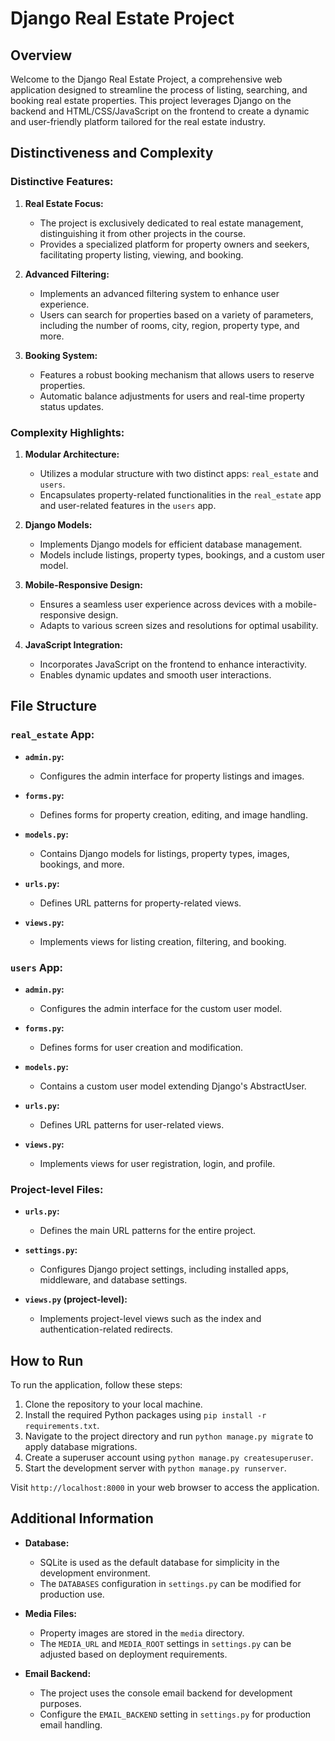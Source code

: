 # Django Real Estate Project

## Overview

Welcome to the Django Real Estate Project, a comprehensive web application designed to streamline the process of listing, searching, and booking real estate properties. This project leverages Django on the backend and HTML/CSS/JavaScript on the frontend to create a dynamic and user-friendly platform tailored for the real estate industry.

## Distinctiveness and Complexity

### Distinctive Features:

1. **Real Estate Focus:**
   - The project is exclusively dedicated to real estate management, distinguishing it from other projects in the course.
   - Provides a specialized platform for property owners and seekers, facilitating property listing, viewing, and booking.

2. **Advanced Filtering:**
   - Implements an advanced filtering system to enhance user experience.
   - Users can search for properties based on a variety of parameters, including the number of rooms, city, region, property type, and more.

3. **Booking System:**
   - Features a robust booking mechanism that allows users to reserve properties.
   - Automatic balance adjustments for users and real-time property status updates.

### Complexity Highlights:

1. **Modular Architecture:**
   - Utilizes a modular structure with two distinct apps: `real_estate` and `users`.
   - Encapsulates property-related functionalities in the `real_estate` app and user-related features in the `users` app.

2. **Django Models:**
   - Implements Django models for efficient database management.
   - Models include listings, property types, bookings, and a custom user model.

3. **Mobile-Responsive Design:**
   - Ensures a seamless user experience across devices with a mobile-responsive design.
   - Adapts to various screen sizes and resolutions for optimal usability.

4. **JavaScript Integration:**
   - Incorporates JavaScript on the frontend to enhance interactivity.
   - Enables dynamic updates and smooth user interactions.

## File Structure

### `real_estate` App:

- **`admin.py`:**
  - Configures the admin interface for property listings and images.

- **`forms.py`:**
  - Defines forms for property creation, editing, and image handling.

- **`models.py`:**
  - Contains Django models for listings, property types, images, bookings, and more.

- **`urls.py`:**
  - Defines URL patterns for property-related views.

- **`views.py`:**
  - Implements views for listing creation, filtering, and booking.

### `users` App:

- **`admin.py`:**
  - Configures the admin interface for the custom user model.

- **`forms.py`:**
  - Defines forms for user creation and modification.

- **`models.py`:**
  - Contains a custom user model extending Django's AbstractUser.

- **`urls.py`:**
  - Defines URL patterns for user-related views.

- **`views.py`:**
  - Implements views for user registration, login, and profile.

### Project-level Files:

- **`urls.py`:**
  - Defines the main URL patterns for the entire project.

- **`settings.py`:**
  - Configures Django project settings, including installed apps, middleware, and database settings.

- **`views.py` (project-level):**
  - Implements project-level views such as the index and authentication-related redirects.

## How to Run

To run the application, follow these steps:

1. Clone the repository to your local machine.
2. Install the required Python packages using `pip install -r requirements.txt`.
3. Navigate to the project directory and run `python manage.py migrate` to apply database migrations.
4. Create a superuser account using `python manage.py createsuperuser`.
5. Start the development server with `python manage.py runserver`.

Visit `http://localhost:8000` in your web browser to access the application.

## Additional Information

- **Database:**
  - SQLite is used as the default database for simplicity in the development environment.
  - The `DATABASES` configuration in `settings.py` can be modified for production use.

- **Media Files:**
  - Property images are stored in the `media` directory.
  - The `MEDIA_URL` and `MEDIA_ROOT` settings in `settings.py` can be adjusted based on deployment requirements.

- **Email Backend:**
  - The project uses the console email backend for development purposes.
  - Configure the `EMAIL_BACKEND` setting in `settings.py` for production email handling.
